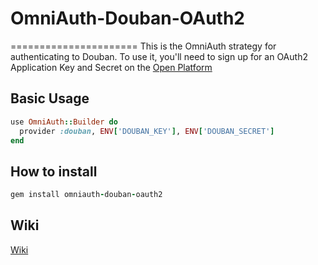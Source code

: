 # OmniAuth-Douban-OAuth2
======================
This is the OmniAuth strategy for authenticating to Douban. To use it, you'll need to sign up for an OAuth2 Application Key and Secret on the [Open Platform](https://www.douban.com/service/auth2/apikey/apply)


## Basic Usage

``` ruby
use OmniAuth::Builder do
  provider :douban, ENV['DOUBAN_KEY'], ENV['DOUBAN_SECRET']
end
```

## How to install

``` ruby
gem install omniauth-douban-oauth2
```

## Wiki

[Wiki](https://github.com/liluo/omniauth-douban-oauth2/wiki)
